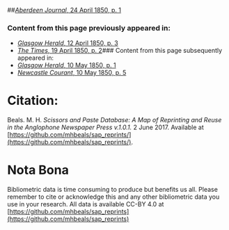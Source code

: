 ##[*Aberdeen Journal*, 24 April 1850, p. 1](https://mhbeals.github.io/sap_html/Aberdeen-Journal/Aberdeen-Journal-24-April-1850-p-1)

### Content from this page previously appeared in:
+ [*Glasgow Herald*, 12 April 1850, p. 3](https://mhbeals.github.io/sap_html/Glasgow-Herald/Glasgow-Herald-12-April-1850-p-3)
+ [*The Times*, 19 April 1850, p. 2](https://mhbeals.github.io/sap_html/The-Times/The-Times-19-April-1850-p-2)### Content from this page subsequently appeared in:
+ [*Glasgow Herald*, 10 May 1850, p. 1](https://mhbeals.github.io/sap_html/Glasgow-Herald/Glasgow-Herald-10-May-1850-p-1)
+ [*Newcastle Courant*, 10 May 1850, p. 5](https://mhbeals.github.io/sap_html/Newcastle-Courant/Newcastle-Courant-10-May-1850-p-5)
                    
# Citation: 

Beals. M. H. *Scissors and Paste Database: A Map of Reprinting and Reuse in the Anglophone Newspaper Press v.1.0.1.* 2 June 2017. Available at [https://github.com/mhbeals/sap_reprints/](https://github.com/mhbeals/sap_reprints/). 
                    
# Nota Bona

Bibliometric data is time consuming to produce but benefits us all. Please remember to cite or acknowledge this and any other bibliometric data you use in your research. All data is available CC-BY 4.0 at [https://github.com/mhbeals/sap_reprints](https://github.com/mhbeals/sap_reprints)